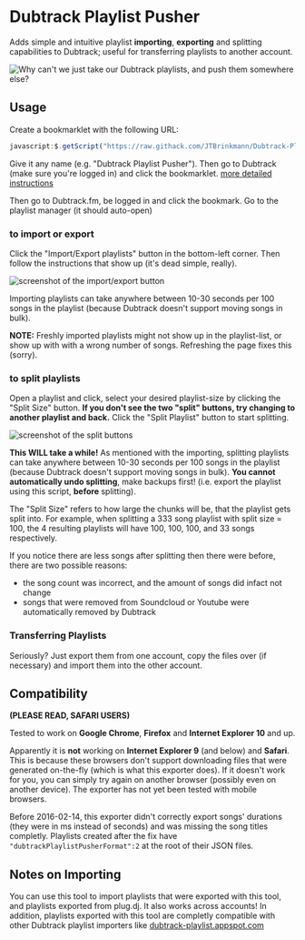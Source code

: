 Dubtrack Playlist Pusher
========================
Adds simple and intuitive playlist **importing**, **exporting** and splitting capabilities to Dubtrack; useful for transferring playlists to another account.

![Why can't we just take our Dubtrack playlists, and push them somewhere else?](http://i.imgur.com/oxFwWnN.jpg)


Usage
-----
Create a bookmarklet with the following URL:
```js
javascript:$.getScript("https://raw.githack.com/JTBrinkmann/Dubtrack-Playlist-Pusher/master/index.js");void(8)
```

Give it any name (e.g. "Dubtrack Playlist Pusher"). Then go to Dubtrack (make sure you're logged in) and click the bookmarklet.
[more detailed instructions](http://www.howtogeek.com/189358/beginner-geek-how-to-use-bookmarklets-on-any-device/)

Then go to Dubtrack.fm, be logged in and click the bookmark. Go to the playlist manager (it should auto-open)

### to import or export
Click the "Import/Export playlists" button in the bottom-left corner. Then follow the instructions that show up (it's dead simple, really).

![screenshot of the import/export button](https://i.imgur.com/TKHHJoO.png)

Importing playlists can take anywhere between 10-30 seconds per 100 songs in the playlist (because Dubtrack doesn't support moving songs in bulk).

**NOTE:** Freshly imported playlists might not show up in the playlist-list, or show up with with a wrong number of songs. Refreshing the page fixes this (sorry).

### to split playlists
Open a playlist and click, select your desired playlist-size by clicking the "Split Size" button. **If you don't see the two "split" buttons, try changing to another playlist and back.** Click the "Split Playlist" button to start splitting.

![screenshot of the split buttons](https://i.imgur.com/JwyNYKU.png)

**This WILL take a while!** As mentioned with the importing, splitting playlists can take anywhere between 10-30 seconds per 100 songs in the playlist (because Dubtrack doesn't support moving songs in bulk). **You cannot automatically undo splitting**, make backups first! (i.e. export the playlist using this script, **before** splitting).

The "Split Size" refers to how large the chunks will be, that the playlist gets split into. For example, when splitting a 333 song playlist with split size = 100, the 4 resulting playlists will have 100, 100, 100, and 33 songs respectively.

If you notice there are less songs after splitting then there were before, there are two possible reasons:
* the song count was incorrect, and the amount of songs did infact not change
* songs that were removed from Soundcloud or Youtube were automatically removed by Dubtrack

### Transferring Playlists
Seriously? Just export them from one account, copy the files over (if necessary) and import them into the other account.


Compatibility
-------------
**(PLEASE READ, SAFARI USERS)**

Tested to work on **Google Chrome**, **Firefox** and **Internet Explorer 10** and up.

Apparently it is **not** working on **Internet Explorer 9** (and below) and **Safari**. This is because these browsers don't support downloading files that were generated on-the-fly (which is what this exporter does). If it doesn't work for you, you can simply try again on another browser (possibly even on another device). The exporter has not yet been tested with mobile browsers.

Before 2016-02-14, this exporter didn't correctly export songs' durations (they were in ms instead of seconds) and was missing the song titles completly. Playlists created after the fix have `"dubtrackPlaylistPusherFormat":2` at the root of their JSON files.


Notes on Importing
------------------
You can use this tool to import playlists that were exported with this tool, and playlists exported from plug.dj. It also works across accounts!
In addition, playlists exported with this tool are completly compatible with other Dubtrack playlist importers like [dubtrack-playlist.appspot.com](https://dubtrack-playlist.appspot.com/)


